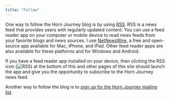 ```yaml
---
title: "Follow"
---
```

One way to follow the Horn Journey blog is by using [RSS](https://en.wikipedia.org/wiki/RSS). RSS is a news feed that provides users with regularly updated content. You can use a feed reader app on your computer or mobile device to read news feeds from your favorite blogs and news sources. I use [NetNewsWire](https://netnewswire.com), a free and open-source app available for Mac, iPhone, and iPad. Other feed reader apps are also available for these platforms and for Windows and Android.

If you have a feed reader app installed on your device, then clicking the RSS icon (![RSS](/image/rss-feed-16.svg)) at the bottom of this and other pages of this site should launch the app and give you the opportunity to subscribe to the Horn Journey news feed.

Another way to follow the blog is to [sign up for the Horn Journey mailing list](/mailing-list).

